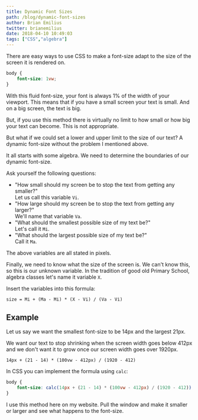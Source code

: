 ```yaml
---
title: Dynamic Font Sizes
path: /blog/dynamic-font-sizes
author: Brian Emilius
twitter: brianemilius
date: 2018-04-10 10:49:03
tags: ["CSS","algebra"]
---
```

There are easy ways to use CSS to make a font-size adapt to the size of the screen it is rendered on.

```CSS
body {
    font-size: 1vw;
}
```

With this fluid font-size, your font is always 1% of the width of your viewport. This means that if you have a small screen your text is small. And on a big screen, the text is big.

But, if you use this method there is virtually no limit to how small or how big your text can become. This is not appropriate.

But what if we could set a lower and upper limit to the size of our text? A dynamic font-size without the problem I mentioned above.

It all starts with some algebra. We need to determine the boundaries of our dynamic font-size.

Ask yourself the following questions:

* "How small should my screen be to stop the text from getting any smaller?"  
Let us call this variable `Vi`.
* "How large should my screen be to stop the text from getting any larger?"  
We'll name that variable `Va`.
* "What should the smallest possible size of my text be?"  
Let's call it `Mi`.
* "What should the largest possible size of my text be?"  
Call it `Ma`.

The above variables are all stated in pixels.

Finally, we need to know what the size of the screen is. We can't know this, so this is our unknown variable. In the tradition of good old Primary School, algebra classes let's name it variable `X`.

Insert the variables into this formula:

`size = Mi + (Ma - Mi) * (X - Vi) / (Va - Vi)`

## Example
Let us say we want the smallest font-size to be 14px and the largest 21px.

We want our text to stop shrinking when the screen width goes below 412px and we don't want it to grow once our screen width goes over 1920px.

`14px + (21 - 14) * (100vw - 412px) / (1920 - 412)`

In CSS you can implement the formula using `calc`:

```CSS
body {
    font-size: calc(14px + (21 - 14) * (100vw - 412px) / (1920 - 412));
}
```

I use this method here on my website. Pull the window and make it smaller or larger and see what happens to the font-size.